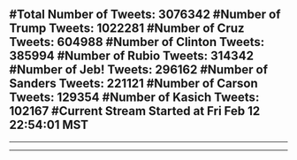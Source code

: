 #Total Number of Tweets: 3076342 
#Number of Trump Tweets: 1022281
#Number of Cruz Tweets: 604988
#Number of Clinton Tweets: 385994
#Number of Rubio Tweets: 314342
#Number of Jeb! Tweets: 296162
#Number of Sanders Tweets: 221121
#Number of Carson Tweets: 129354
#Number of Kasich Tweets: 102167
#Current Stream Started at Fri Feb 12 22:54:01 MST
---
---
---
